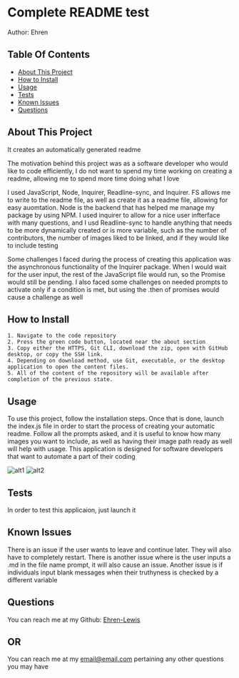 
  # Complete README test

  Author: Ehren
  
  ## Table Of Contents  
  * [About This Project](#about-this-project)
  * [How to Install](#how-to-install)
  * [Usage](#usage) 
  * [Tests](#tests)
  * [Known Issues](#known-issues)
  * [Questions](#questions)





  
  ## About This Project

  It creates an automatically generated readme

  The motivation behind this project was as a software developer who would like to code efficiently, I do not want to spend my time working on creating a readme, allowing me to spend more time doing what I love

  I used JavaScript, Node, Inquirer, Readline-sync, and Inquirer. FS allows me to write to the readme file, as well as create it as a readme file, allowing for easy auomtation. Node is the backend that has helped me manage my package by using NPM. I used inquirer to allow for a nice user infterface with many questions, and I usd Readline-sync to handle anything that needs to be more dynamically created or is more variable, such as the number of contributors, the number of images liked to be linked, and if they would like to include testing

  Some challenges I faced during the process of creating this application was the asynchronous functionality of the Inquirer package. When I would wait for the user input, the rest of the JavaScript file would run, so the Promise would still be pending. I also faced some challenges on needed prompts to activate only if a condition is met, but using the .then of promises would cause a challenge as well

  
  ## How to Install

  
    1. Navigate to the code repository
    2. Press the green code button, located near the about section
    3. Copy either the HTTPS, Git CLI, download the zip, open with GitHub desktop, or copy the SSH link.
    4. Depending on download method, use Git, executable, or the desktop application to open the content files.
    5. All of the content of the repository will be available after completion of the previous state.
    

  ## Usage

  To use this project, follow the installation steps. Once that is done, launch the index.js file in order to start the process of creating your automatic readme. Follow all the prompts asked, and it is useful to know how many images you want to include, as well as having their image path ready as well will help with usage. This application is designed for software developers that want to automate a part of their coding

  ![alt1](./a)
![alt2](./b)


  

  

  ## Tests

  In order to test this applicaion, just launch it

  ## Known Issues

  There is an issue if the user wants to leave and continue later. They will also have to completely restart. There is another issue where is the user inputs a .md in the file name prompt, it will also cause an issue. Another issue is if individuals input blank messages when their truthyness is checked by a different variable

  ## Questions

  You can reach me at my Github: [Ehren-Lewis](https://github.com/Ehren-Lewis)

  ## OR

  You can reach me at my [email@email.com](mailto:email@email.com) pertaining any other questions you may have
  
